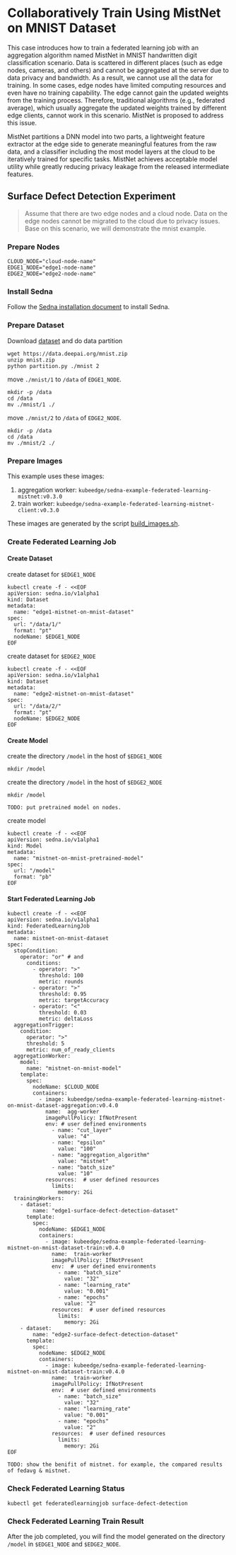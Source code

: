 # Collaboratively Train Using MistNet on MNIST Dataset
This case introduces how to train a federated learning job with an aggregation algorithm named MistNet in MNIST handwritten digit classification scenario. Data is scattered in different places (such as edge nodes, cameras, and others) and cannot be aggregated at the server due to data privacy and bandwidth. As a result, we cannot use all the data for training. In some cases, edge nodes have limited computing resources and even have no training capability. The edge cannot gain the updated weights from the training process. Therefore, traditional algorithms (e.g., federated average), which usually aggregate the updated weights trained by different edge clients, cannot work in this scenario. MistNet is proposed to address this issue. 

 MistNet partitions a DNN model into two parts, a lightweight feature extractor at the edge side to generate meaningful features from the raw data, and a classifier including the most model layers at the cloud to be iteratively trained for specific tasks. MistNet achieves acceptable model utility while greatly reducing privacy leakage from the released intermediate features. 
 



## Surface Defect Detection Experiment
> Assume that there are two edge nodes and a cloud node. Data on the edge nodes cannot be migrated to the cloud due to privacy issues.
> Base on this scenario, we will demonstrate the mnist example.

### Prepare Nodes
```
CLOUD_NODE="cloud-node-name"
EDGE1_NODE="edge1-node-name"
EDGE2_NODE="edge2-node-name"
```

### Install Sedna

Follow the [Sedna installation document](/docs/setup/install.md) to install Sedna.
 
### Prepare Dataset

Download [dataset](https://data.deepai.org/mnist.zip) and do data partition
```
wget https://data.deepai.org/mnist.zip
unzip mnist.zip
python partition.py ./mnist 2
```

move ```./mnist/1``` to `/data` of ```EDGE1_NODE```.  
```
mkdir -p /data
cd /data
mv ./mnist/1 ./
```

move ```./mnist/2``` to `/data` of ```EDGE2_NODE```.
```
mkdir -p /data
cd /data
mv ./mnist/2 ./
```

### Prepare Images
This example uses these images:
1. aggregation worker: ```kubeedge/sedna-example-federated-learning-mistnet:v0.3.0```
2. train worker: ```kubeedge/sedna-example-federated-learning-mistnet-client:v0.3.0```

These images are generated by the script [build_images.sh](/examples/build_image.sh).

### Create Federated Learning Job 

#### Create Dataset

create dataset for `$EDGE1_NODE`
```n
kubectl create -f - <<EOF
apiVersion: sedna.io/v1alpha1
kind: Dataset
metadata:
  name: "edge1-mistnet-on-mnist-dataset"
spec:
  url: "/data/1/"
  format: "pt"
  nodeName: $EDGE1_NODE
EOF
```

create dataset for `$EDGE2_NODE`
```
kubectl create -f - <<EOF
apiVersion: sedna.io/v1alpha1
kind: Dataset
metadata:
  name: "edge2-mistnet-on-mnist-dataset"
spec:
  url: "/data/2/"
  format: "pt"
  nodeName: $EDGE2_NODE
EOF
```

#### Create Model

create the directory `/model` in the host of `$EDGE1_NODE`
```
mkdir /model
```
create the directory `/model` in the host of `$EDGE2_NODE`
```
mkdir /model
```

```
TODO: put pretrained model on nodes.
```

create model
```
kubectl create -f - <<EOF
apiVersion: sedna.io/v1alpha1
kind: Model
metadata:
  name: "mistnet-on-mnist-pretrained-model"
spec:
  url: "/model"
  format: "pb"
EOF
```

#### Start Federated Learning Job

```
kubectl create -f - <<EOF
apiVersion: sedna.io/v1alpha1
kind: FederatedLearningJob
metadata:
  name: mistnet-on-mnist-dataset
spec:
  stopCondition:
    operator: "or" # and
      conditions:
        - operator: ">"
          threshold: 100
          metric: rounds
        - operator: ">"
          threshold: 0.95
          metric: targetAccuracy
        - operator: "<"
          threshold: 0.03
          metric: deltaLoss
  aggregationTrigger:
    condition:
      operator: ">"
      threshold: 5
      metric: num_of_ready_clients
  aggregationWorker:
    model:
      name: "mistnet-on-mnist-model"
    template:
      spec:
        nodeName: $CLOUD_NODE
        containers:
          - image: kubeedge/sedna-example-federated-learning-mistnet-on-mnist-dataset-aggregation:v0.4.0
            name:  agg-worker
            imagePullPolicy: IfNotPresent
            env: # user defined environments
              - name: "cut_layer"
                value: "4"
              - name: "epsilon"
                value: "100"
              - name: "aggregation_algorithm"
                value: "mistnet"
              - name: "batch_size"
                value: "10"
            resources:  # user defined resources
              limits:
                memory: 2Gi
  trainingWorkers:
    - dataset:
        name: "edge1-surface-defect-detection-dataset"
      template:
        spec:
          nodeName: $EDGE1_NODE
          containers:
            - image: kubeedge/sedna-example-federated-learning-mistnet-on-mnist-dataset-train:v0.4.0
              name:  train-worker
              imagePullPolicy: IfNotPresent
              env:  # user defined environments
                - name: "batch_size"
                  value: "32"
                - name: "learning_rate"
                  value: "0.001"
                - name: "epochs"
                  value: "2"
              resources:  # user defined resources
                limits:
                  memory: 2Gi
    - dataset:
        name: "edge2-surface-defect-detection-dataset"
      template:
        spec:
          nodeName: $EDGE2_NODE
          containers:
            - image: kubeedge/sedna-example-federated-learning-mistnet-on-mnist-dataset-train:v0.4.0
              name:  train-worker
              imagePullPolicy: IfNotPresent
              env:  # user defined environments
                - name: "batch_size"
                  value: "32"
                - name: "learning_rate"
                  value: "0.001"
                - name: "epochs"
                  value: "2"
              resources:  # user defined resources
                limits:
                  memory: 2Gi
EOF
```

```
TODO: show the benifit of mistnet. for example, the compared results of fedavg & mistnet.

```

### Check Federated Learning Status

```
kubectl get federatedlearningjob surface-defect-detection
```

### Check Federated Learning Train Result
After the job completed, you will find the model generated on the directory `/model` in `$EDGE1_NODE` and `$EDGE2_NODE`.
